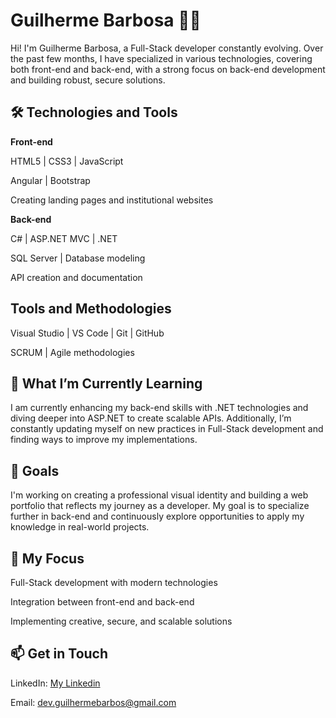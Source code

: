 # Guilherme Barbosa 👨‍💻

Hi! I'm Guilherme Barbosa, a Full-Stack developer constantly evolving. Over the past few months, I have specialized in various technologies, covering both front-end and back-end, with a strong focus on back-end development and building robust, secure solutions.

## 🛠 Technologies and Tools

**Front-end**

HTML5 | CSS3 | JavaScript

Angular | Bootstrap

Creating landing pages and institutional websites


**Back-end**

C# | ASP.NET MVC | .NET

SQL Server | Database modeling

API creation and documentation


## Tools and Methodologies

Visual Studio | VS Code | Git | GitHub

SCRUM | Agile methodologies



## 🌱 What I’m Currently Learning

I am currently enhancing my back-end skills with .NET technologies and diving deeper into ASP.NET to create scalable APIs. Additionally, I’m constantly updating myself on new practices in Full-Stack development and finding ways to improve my implementations.

## 🎯 Goals

I'm working on creating a professional visual identity and building a web portfolio that reflects my journey as a developer. My goal is to specialize further in back-end and continuously explore opportunities to apply my knowledge in real-world projects.

## 🚀 My Focus

Full-Stack development with modern technologies

Integration between front-end and back-end

Implementing creative, secure, and scalable solutions


## 📫 Get in Touch

LinkedIn: [My Linkedin](https://www.linkedin.com/in/devguilherme-barbosa)

Email: dev.guilhermebarbos@gmail.com
